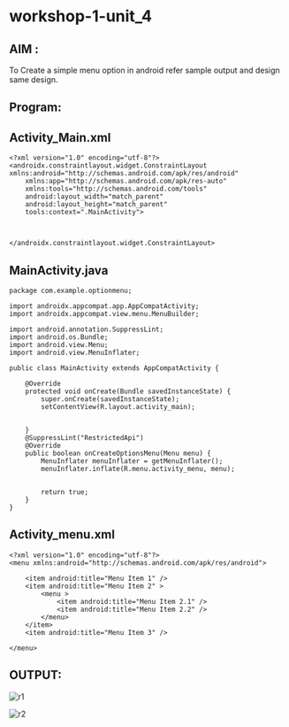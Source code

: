 # workshop-1-unit_4
## AIM :
To Create a simple menu option in android refer sample output and design same design.


## Program:
## Activity_Main.xml
```
<?xml version="1.0" encoding="utf-8"?>
<androidx.constraintlayout.widget.ConstraintLayout xmlns:android="http://schemas.android.com/apk/res/android"
    xmlns:app="http://schemas.android.com/apk/res-auto"
    xmlns:tools="http://schemas.android.com/tools"
    android:layout_width="match_parent"
    android:layout_height="match_parent"
    tools:context=".MainActivity">



</androidx.constraintlayout.widget.ConstraintLayout>
```
## MainActivity.java
```
package com.example.optionmenu;

import androidx.appcompat.app.AppCompatActivity;
import androidx.appcompat.view.menu.MenuBuilder;

import android.annotation.SuppressLint;
import android.os.Bundle;
import android.view.Menu;
import android.view.MenuInflater;

public class MainActivity extends AppCompatActivity {

    @Override
    protected void onCreate(Bundle savedInstanceState) {
        super.onCreate(savedInstanceState);
        setContentView(R.layout.activity_main);


    }
    @SuppressLint("RestrictedApi")
    @Override
    public boolean onCreateOptionsMenu(Menu menu) {
        MenuInflater menuInflater = getMenuInflater();
        menuInflater.inflate(R.menu.activity_menu, menu);


        return true;
    }
}
```
## Activity_menu.xml
```
<?xml version="1.0" encoding="utf-8"?>
<menu xmlns:android="http://schemas.android.com/apk/res/android">

    <item android:title="Menu Item 1" />
    <item android:title="Menu Item 2" >
        <menu >
            <item android:title="Menu Item 2.1" />
            <item android:title="Menu Item 2.2" />
        </menu>
    </item>
    <item android:title="Menu Item 3" />

</menu>
```
## OUTPUT:

![r1](https://user-images.githubusercontent.com/75236145/174523615-c6768141-7996-485f-b360-2c785f80fcbe.jpg)

![r2](https://user-images.githubusercontent.com/75236145/174523622-3774fadc-bf28-4d36-b37d-ffe162cbefe3.jpg)

